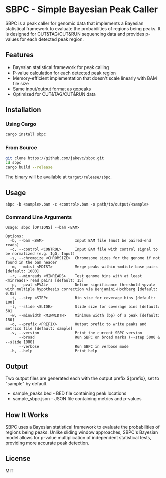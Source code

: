 # SBPC - Simple Bayesian Peak Caller

SBPC is a peak caller for genomic data that implements a Bayesian statistical framework to evaluate the probabilities of regions being peaks. It is designed for CUT&TAG/CUT&RUN sequencing data and provides p-values for each detected peak region.

## Features

- Bayesian statistical framework for peak calling
- P-value calculation for each detected peak region
- Memory-efficient implementation that doesn't scale linearly with BAM file size
- Same input/output format as [gopeaks](https://github.com/maxsonBraunLab/gopeaks)
- Optimized for CUT&TAG/CUT&RUN data

## Installation

### Using Cargo

```bash
cargo install sbpc
```

### From Source

```bash
git clone https://github.com/jakevc/sbpc.git
cd sbpc
cargo build --release
```

The binary will be available at `target/release/sbpc`.

## Usage

```
sbpc -b <sample>.bam -c <control>.bam -o path/to/output/<sample>
```

### Command Line Arguments

```
Usage: sbpc [OPTIONS] --bam <BAM>

Options:
  -b, --bam <BAM>              Input BAM file (must be paired-end reads)
  -c, --control <CONTROL>      Input BAM file with control signal to be normalized (e.g. IgG, Input)
  -s, --chromsize <CHROMSIZE>  Chromosome sizes for the genome if not found in the bam header
  -m, --mdist <MDIST>          Merge peaks within <mdist> base pairs [default: 1000]
  -r, --minreads <MINREADS>    Test genome bins with at least <minreads> read pairs [default: 15]
  -p, --pval <PVAL>            Define significance threshold <pval> with multiple hypothesis correction via Benjamini-Hochberg [default: 0.05]
  -t, --step <STEP>            Bin size for coverage bins [default: 100]
  -l, --slide <SLIDE>          Slide size for coverage bins [default: 50]
  -w, --minwidth <MINWIDTH>    Minimum width (bp) of a peak [default: 150]
  -o, --prefix <PREFIX>        Output prefix to write peaks and metrics file [default: sample]
  -v, --version                Print the current SBPC version
      --broad                  Run SBPC on broad marks (--step 5000 & --slide 1000)
      --verbose                Run SBPC in verbose mode
  -h, --help                   Print help
```

## Output

Two output files are generated each with the output prefix ${prefix}, set to "sample" by default.

- sample_peaks.bed - BED file containing peak locations
- sample_sbpc.json - JSON file containing metrics and p-values

## How It Works

SBPC uses a Bayesian statistical framework to evaluate the probabilities of regions being peaks. Unlike sliding window approaches, SBPC's Bayesian model allows for p-value multiplication of independent statistical tests, providing more accurate peak detection.

## License

MIT
